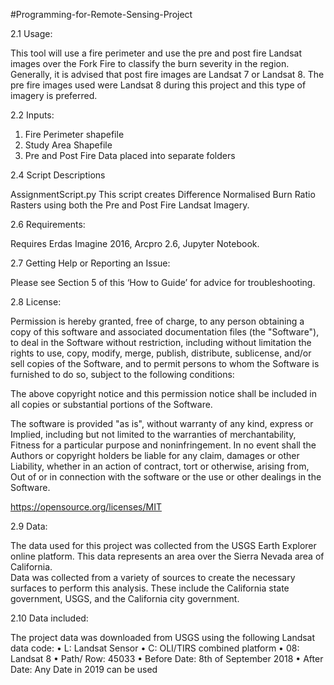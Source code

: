 #Programming-for-Remote-Sensing-Project


2.1 Usage:


This tool will use a fire perimeter and use the pre and post fire Landsat images over the Fork Fire to classify the burn severity in the region. Generally, it is advised that post fire images are Landsat 7 or Landsat 8. The pre fire images used were Landsat 8 during this project and this type of imagery is preferred. 

2.2 Inputs:


1.	Fire Perimeter shapefile
2.	Study Area Shapefile
3.	Pre and Post Fire Data placed into separate folders

2.4 Script Descriptions


AssignmentScript.py
This script creates Difference Normalised Burn Ratio Rasters using both the Pre and Post Fire Landsat Imagery. 

2.6 Requirements:


Requires Erdas Imagine 2016, Arcpro 2.6, Jupyter Notebook. 

2.7 Getting Help or Reporting an Issue:


Please see Section 5 of this ‘How to Guide’ for advice for troubleshooting.

2.8 License:


Permission is hereby granted, free of charge, to any person obtaining a copy
of this software and associated documentation files (the "Software"), to deal
in the Software without restriction, including without limitation the rights
to use, copy, modify, merge, publish, distribute, sublicense, and/or sell
copies of the Software, and to permit persons to whom the Software is
furnished to do so, subject to the following conditions:

The above copyright notice and this permission notice shall be included in all
copies or substantial portions of the Software.

The software is provided "as is", without warranty of any kind, express or
Implied, including but not limited to the warranties of merchantability,
Fitness for a particular purpose and noninfringement. In no event shall the
Authors or copyright holders be liable for any claim, damages or other
Liability, whether in an action of contract, tort or otherwise, arising from,
Out of or in connection with the software or the use or other dealings in the
Software.

https://opensource.org/licenses/MIT

2.9 Data:


The data used for this project was collected from the USGS Earth Explorer online platform. This data represents an area over the Sierra Nevada area of California.  
Data was collected from a variety of sources to create the necessary surfaces to perform this analysis. These include the California  state government, USGS, and the California city government.

2.10 Data included: 


The project data was downloaded from USGS using the following Landsat data code: 
•	L: Landsat Sensor
•	C: OLI/TIRS combined platform
•	08: Landsat 8 
•	Path/ Row: 45033
•	Before Date: 8th of September 2018
•	After Date: Any Date in 2019 can be used
